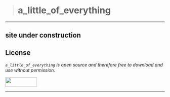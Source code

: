 > # a_little_of_everything
---
site under construction
---

## License
*`a_little_of_everything` is open source and therefore free to download and use without permission.*

<a href="url"><img src="https://www.holbertonschool.com/holberton-logo.png" align="middle" width="100" height="30"></a>

---